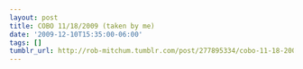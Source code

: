 ```yaml
---
layout: post
title: COBO 11/18/2009 (taken by me)
date: '2009-12-10T15:35:00-06:00'
tags: []
tumblr_url: http://rob-mitchum.tumblr.com/post/277895334/cobo-11-18-2009-taken-by-me
---
```

